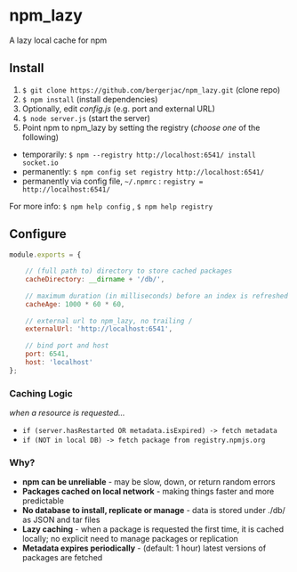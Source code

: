 # npm_lazy

A lazy local cache for npm

## Install

 1. `$ git clone https://github.com/bergerjac/npm_lazy.git` (clone repo)
 2. `$ npm install` (install dependencies)
 2. Optionally, edit *config.js* (e.g. port and external URL)
 3. `$ node server.js` (start the server)
 4. Point npm to npm_lazy by setting the registry (*choose one* of the following)
   - temporarily: `$ npm --registry http://localhost:6541/ install socket.io`
   - permanently: `$ npm config set registry http://localhost:6541/`
   - permanently via config file, `~/.npmrc` : `registry = http://localhost:6541/`

For more info: `$ npm help config` , `$ npm help registry`

## Configure

```js
module.exports = {
    
    // (full path to) directory to store cached packages
    cacheDirectory: __dirname + '/db/',
    
    // maximum duration (in milliseconds) before an index is refreshed from npm
    cacheAge: 1000 * 60 * 60,
    
    // external url to npm_lazy, no trailing /
    externalUrl: 'http://localhost:6541',
    
    // bind port and host
    port: 6541,
    host: 'localhost'
};
```

### Caching Logic

_when a resource is requested..._

- `if (server.hasRestarted OR metadata.isExpired) -> fetch metadata`
- `if (NOT in local DB) -> fetch package from registry.npmjs.org`

### Why?

- **npm can be unreliable** - may be slow, down, or return random errors
- **Packages cached on local network** - making things faster and more predictable
- **No database to install, replicate or manage** - data is stored under ./db/ as JSON and tar files
- **Lazy caching** - when a package is requested the first time, it is cached locally; no explicit need to manage packages or replication
- **Metadata expires periodically** - (default: 1 hour) latest versions of packages are fetched
